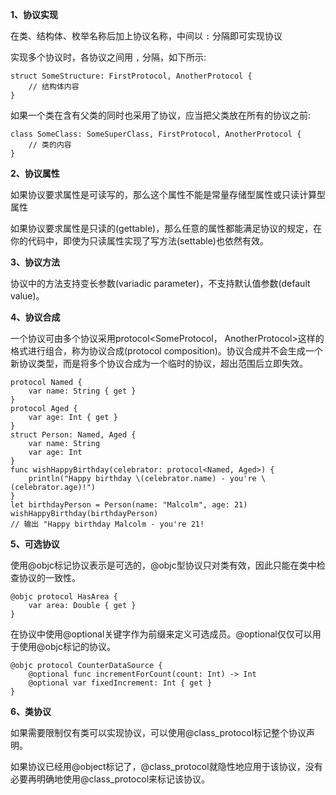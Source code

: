 **1、协议实现**

在类、结构体、枚举名称后加上协议名称，中间以 `:` 分隔即可实现协议

实现多个协议时，各协议之间用 `,` 分隔，如下所示:

	struct SomeStructure: FirstProtocol, AnotherProtocol {
	    // 结构体内容
	}

如果一个类在含有父类的同时也采用了协议，应当把父类放在所有的协议之前:

	class SomeClass: SomeSuperClass, FirstProtocol, AnotherProtocol {
	    // 类的内容
	}

**2、协议属性**

如果协议要求属性是可读写的，那么这个属性不能是常量存储型属性或只读计算型属性

如果协议要求属性是只读的(gettable)，那么任意的属性都能满足协议的规定，在你的代码中，即使为只读属性实现了写方法(settable)也依然有效。

**3、协议方法**

协议中的方法支持变长参数(variadic parameter)，不支持默认值参数(default value)。

**4、协议合成**

一个协议可由多个协议采用protocol<SomeProtocol， AnotherProtocol>这样的格式进行组合，称为协议合成(protocol composition)。协议合成并不会生成一个新协议类型，而是将多个协议合成为一个临时的协议，超出范围后立即失效。

	protocol Named {
	    var name: String { get }
	}
	protocol Aged {
	    var age: Int { get }
	}
	struct Person: Named, Aged {
	    var name: String
	    var age: Int
	}
	func wishHappyBirthday(celebrator: protocol<Named, Aged>) {
	    println("Happy birthday \(celebrator.name) - you're \(celebrator.age)!")
	}
	let birthdayPerson = Person(name: "Malcolm", age: 21)
	wishHappyBirthday(birthdayPerson)
	// 输出 "Happy birthday Malcolm - you're 21!

**5、可选协议**

使用@objc标记协议表示是可选的，@objc型协议只对类有效，因此只能在类中检查协议的一致性。
	
	@objc protocol HasArea {
	    var area: Double { get }
	}

在协议中使用@optional关键字作为前缀来定义可选成员。@optional仅仅可以用于使用@objc标记的协议。
	
	@objc protocol CounterDataSource {
	    @optional func incrementForCount(count: Int) -> Int
	    @optional var fixedIncrement: Int { get }
	}

**6、类协议**

如果需要限制仅有类可以实现协议，可以使用@class_protocol标记整个协议声明。

如果协议已经用@object标记了，@class_protocol就隐性地应用于该协议，没有必要再明确地使用@class_protocol来标记该协议。